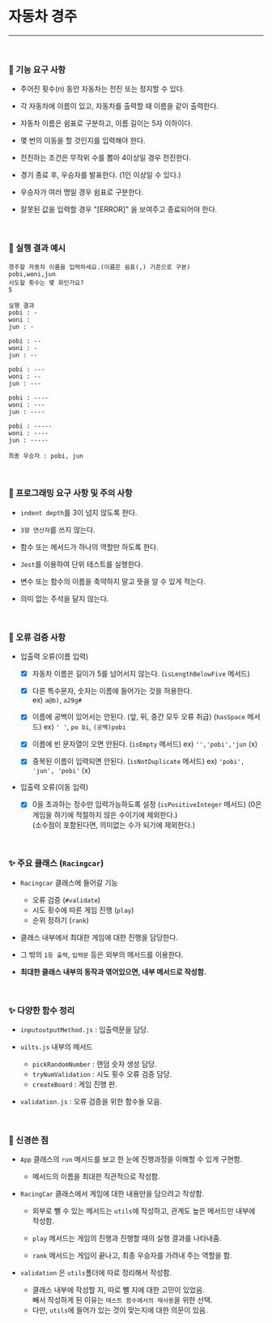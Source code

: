 # 자동차 경주

---

<br>

### 📝 기능 요구 사항

- 주어진 횟수(n) 동안 자동차는 전진 또는 정지할 수 있다.

- 각 자동차에 이름이 있고, 자동차를 출력할 때 이름을 같이 출력한다.

- 자동차 이름은 쉼표로 구분하고, 이름 길이는 5자 이하이다.

- 몇 번의 이동을 할 것인지를 입력해야 한다.

- 전진하는 조건은 무작위 수를 뽑아 4이상일 경우 전진한다.

- 경기 종료 후, 우승자를 발표한다. (1인 이상일 수 있다.)

- 우승자가 여러 명일 경우 쉼표로 구분한다.

- 잘못된 값을 입력할 경우 "[ERROR]" 을 보여주고 종료되어야 한다.

<br>

### 🔎 실행 결과 예시

```
경주할 자동차 이름을 입력하세요.(이름은 쉼표(,) 기준으로 구분)
pobi,woni,jun
시도할 횟수는 몇 회인가요?
5

실행 결과
pobi : -
woni :
jun : -

pobi : --
woni : -
jun : --

pobi : ---
woni : --
jun : ---

pobi : ----
woni : ---
jun : ----

pobi : -----
woni : ----
jun : -----

최종 우승자 : pobi, jun
```

<br>

### 📝 프로그래밍 요구 사항 및 주의 사항

- `indent depth`를 3이 넘지 않도록 한다.

- `3항 연산자`를 쓰지 않는다.

- 함수 또는 메서드가 하나의 역할만 하도록 한다.

- `Jest`를 이용하여 단위 테스트를 실행한다.

- 변수 또는 함수의 이름을 축약하지 말고 뜻을 알 수 있게 적는다.

- 의미 없는 주석을 달지 않는다.

<br>

### 📝 오류 검증 사항

- 입출력 오류(이름 입력)

  - [x] 자동차 이름은 길이가 5를 넘어서지 않는다. (`isLengthBelowFive` 메서드)

  - [x] 다른 특수문자, 숫자는 이름에 들어가는 것을 허용한다.  
         ex) `a@b)`, `a29g#`
  - [x] 이름에 공백이 있어서는 안된다. (앞, 뒤, 중간 모두 오류 취급) (`hasSpace` 메서드)
        ex) `' '`, `po bi`, `(공백)pobi`

  - [x] 이름에 빈 문자열이 오면 안된다. (`isEmpty` 메서드)
        ex) `'','pobi','jun` (x)

  - [x] 중복된 이름이 입력되면 안된다. (`isNotDuplicate` 메서드)
        ex) `'pobi', 'jun', 'pobi'` (x)

- 입출력 오류(이동 입력)
  - [x] 0을 초과하는 정수만 입력가능하도록 설정 (`isPositiveInteger` 메서드)
        (0은 게임을 하기에 적절하지 않은 수이기에 제외한다.)  
         (소수점이 포함된다면, 의미없는 수가 되기에 제외한다.)

<br>

### ✨ 주요 클래스 (`Racingcar`)

- `Racingcar` 클래스에 들어갈 기능

  - 오류 검증 (`#validate`)
  - 시도 횟수에 따른 게임 진행 (`play`)
  - 순위 정하기 (`rank`)

- 클래스 내부에서 최대한 게임에 대한 진행을 담당한다.

- 그 밖의 `1등 출력`, `입력문` 등은 외부의 메서드를 이용한다.

- **최대한 클래스 내부의 동작과 엮어있으면, 내부 메서드로 작성함.**

<br>

### ✨ 다양한 함수 정리

- `inputoutputMethod.js` : 입출력문을 담당.

- `uilts.js` 내부의 메서드

  - `pickRandomNumber` : 랜덤 숫자 생성 담당.
  - `tryNumValidation` : 시도 횟수 오류 검증 담당.
  - `createBoard` : 게임 진행 판.

- `validation.js` : 오류 검증을 위한 함수들 모음.

<br>

### 🔎 신경쓴 점

- `App` 클래스의 `run` 메서드를 보고 한 눈에 진행과정을 이해할 수 있게 구현함.

  - 메서드의 이름을 최대한 직관적으로 작성함.

- `RacingCar` 클래스에서 게임에 대한 내용만을 담으려고 작성함.

  - 외부로 뺄 수 있는 메서드는 `utils`에 작성하고, 관계도 높은 메서드만 내부에 작성함.

  - `play` 메서드는 게임의 진행과 진행할 때의 실행 결과를 나타내줌.

  - `rank` 메서드는 게임이 끝나고, 최종 우승자를 가려내 주는 역할을 함.

- `validation` 은 `utils`폴더에 따로 정리해서 작성함.

  - 클래스 내부에 작성할 지, 따로 뺄 지에 대한 고민이 있었음.  
    빼서 작성하게 된 이유는 `테스트 함수에서의 재사용`을 위한 선택.
  - 다만, `utils`에 들어가 있는 것이 맞는지에 대한 의문이 있음.
